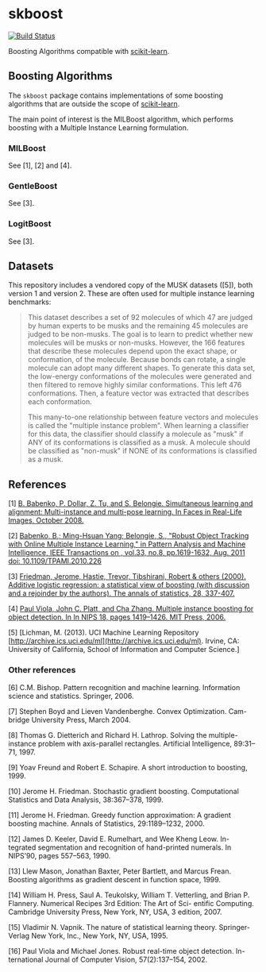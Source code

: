 # skboost

[![Build Status](https://travis-ci.org/hbldh/skboost.svg)](https://travis-ci.org/hbldh/skboost)

Boosting Algorithms compatible with [scikit-learn](http://scikit-learn.org/).

## Boosting Algorithms

The `skboost` package contains implementations of some boosting algorithms that
are outside the scope of [scikit-learn](http://scikit-learn.org/).

The main point of interest is the MILBoost algorithm, which performs boosting
with a Multiple Instance Learning formulation.

### MILBoost

See \[1\], \[2\] and \[4\].

### GentleBoost

See \[3\].

### LogitBoost

See \[3\].

## Datasets

This repository includes a vendored copy of the MUSK datasets (\[5\]), both version 1 and version 2.
These are often used for multiple instance learning benchmarks:

> This dataset describes a set of 92 molecules of which 47 are judged by human experts 
> to be musks and the remaining 45 molecules are judged to be non-musks. The goal is 
> to learn to predict whether new molecules will be musks or non-musks. However, the 166 
> features that describe these molecules depend upon the exact shape, or conformation, 
> of the molecule. Because bonds can rotate, a single molecule can adopt many different 
> shapes. To generate this data set, the low-energy conformations of the molecules were 
> generated and then filtered to remove highly similar conformations. This left 476 
> conformations. Then, a feature vector was extracted that describes each conformation. 
>
> This many-to-one relationship between feature vectors and molecules is 
> called the "multiple instance problem". When learning a classifier for this data, 
> the classifier should classify a molecule as "musk" if ANY of its conformations is 
> classified as a musk. A molecule should be classified as "non-musk" if NONE of its 
> conformations is classified as a musk.

## References

\[1\] [B. Babenko, P. Dollar, Z. Tu, and S. Belongie. Simultaneous learning
and alignment: Multi-instance and multi-pose learning. In Faces in
Real-Life Images, October 2008.](http://vision.ucsd.edu/~pdollar/research/papers/BabenkoEtAlECCV08simul.pdf)

\[2\] [Babenko, B.; Ming-Hsuan Yang; Belongie, S., "Robust Object Tracking 
with Online Multiple Instance Learning," in Pattern Analysis and Machine 
Intelligence, IEEE Transactions on , vol.33, no.8, pp.1619-1632, Aug. 2011
doi: 10.1109/TPAMI.2010.226](http://vision.ucsd.edu/~bbabenko/data/miltrack-pami-final.pdf)

\[3\] [Friedman, Jerome, Hastie, Trevor, Tibshirani, Robert & others (2000). 
Additive logistic regression: a statistical view of 
boosting (with discussion and a rejoinder by the authors). 
The annals of statistics, 28, 337-407.](https://web.stanford.edu/~hastie/Papers/AdditiveLogisticRegression/alr.pdf)

\[4\] [Paul Viola, John C. Platt, and Cha Zhang. Multiple instance boosting
for object detection. In In NIPS 18, pages 1419–1426. MIT Press, 2006.](http://vision.ucsd.edu/~bbabenko/data/miltrack-pami-final.pdf)

\[5\] [Lichman, M. (2013). UCI Machine Learning Repository [http://archive.ics.uci.edu/ml](http://archive.ics.uci.edu/ml). 
Irvine, CA: University of California, School of Information and Computer Science.]

### Other references

\[6\] C.M. Bishop. Pattern recognition and machine learning. Information
science and statistics. Springer, 2006.

\[7\] Stephen Boyd and Lieven Vandenberghe. Convex Optimization. Cam-
bridge University Press, March 2004.

\[8\] Thomas G. Dietterich and Richard H. Lathrop. Solving the multiple-
instance problem with axis-parallel rectangles. Artificial Intelligence,
89:31–71, 1997.

\[9\] Yoav Freund and Robert E. Schapire. A short introduction to boosting,
1999.

\[10\] Jerome H. Friedman. Stochastic gradient boosting. Computational
Statistics and Data Analysis, 38:367–378, 1999.

\[11\] Jerome H. Friedman. Greedy function approximation: A gradient
boosting machine. Annals of Statistics, 29:1189–1232, 2000.

\[12\] James D. Keeler, David E. Rumelhart, and Wee Kheng Leow. In-
tegrated segmentation and recognition of hand-printed numerals. In
NIPS’90, pages 557–563, 1990.

\[13\] Llew Mason, Jonathan Baxter, Peter Bartlett, and Marcus Frean.
Boosting algorithms as gradient descent in function space, 1999.

\[14\] William H. Press, Saul A. Teukolsky, William T. Vetterling, and
Brian P. Flannery. Numerical Recipes 3rd Edition: The Art of Sci-
entific Computing. Cambridge University Press, New York, NY, USA,
3 edition, 2007.

\[15\] Vladimir N. Vapnik. The nature of statistical learning theory. Springer-
Verlag New York, Inc., New York, NY, USA, 1995.

\[16\] Paul Viola and Michael Jones. Robust real-time object detection. In-
ternational Journal of Computer Vision, 57(2):137–154, 2002.


